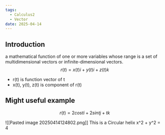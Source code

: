 ```yaml
---
tags:
  - Calculus2
  - Vector
date: 2025-04-14
---
```

## Introduction 
a mathematical function of one or more variables whose range is a set of multidimensional vectors or infinite-dimensional vectors.
$$ r(t) = x(t)i + y(t)i + z(t)k $$

- r(t) is function vector of t
- x(t), y(t), z(t) is component of r(t)

## Might useful example
$$ r(t) = 2costi + 2sintj + tk $$

![[Pasted image 20250414124802.png]]
This is a Circular helix x^2 + y^2 = 4​